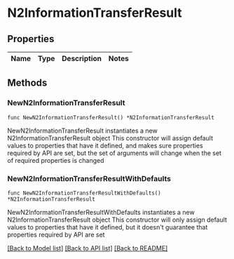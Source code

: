 # N2InformationTransferResult

## Properties

Name | Type | Description | Notes
------------ | ------------- | ------------- | -------------

## Methods

### NewN2InformationTransferResult

`func NewN2InformationTransferResult() *N2InformationTransferResult`

NewN2InformationTransferResult instantiates a new N2InformationTransferResult object
This constructor will assign default values to properties that have it defined,
and makes sure properties required by API are set, but the set of arguments
will change when the set of required properties is changed

### NewN2InformationTransferResultWithDefaults

`func NewN2InformationTransferResultWithDefaults() *N2InformationTransferResult`

NewN2InformationTransferResultWithDefaults instantiates a new N2InformationTransferResult object
This constructor will only assign default values to properties that have it defined,
but it doesn't guarantee that properties required by API are set


[[Back to Model list]](../README.md#documentation-for-models) [[Back to API list]](../README.md#documentation-for-api-endpoints) [[Back to README]](../README.md)


